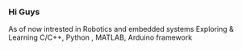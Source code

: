 ### Hi Guys
As of now intrested in Robotics and embedded systems
Exploring & Learning C/C++, Python , MATLAB, Arduino framework
<!---
TF-141-0/TF-141-0 is a ✨ special ✨ repository because its `README.md` (this file) appears on your GitHub profile.
You can click the Preview link to take a look at your changes.
--->
